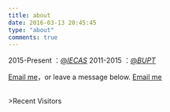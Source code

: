 ```yaml
---
title: about
date: 2016-03-13 20:45:45
type: "about"
comments: true
---
```

<p>
2015-Present ：<a href="http://english.ie.cas.cn/">@<I>IECAS</I></a>
2011-2015    ：<a href="http://english.bupt.edu.cn/" target="_blank">@<I>BUPT</I></a>
</p>

<a href="mailto:buptlindaoyu@163.com">Email me</a>，or leave a message below.
<a href="./Presentations/index.html">Email me</a>

<br/>
>Recent Visitors

<div class="ds-recent-visitors" data-num-items="28" data-avatar-size="42" id="ds-recent-visitors"></div>
